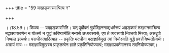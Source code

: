 +++
title = "59 यदहङ्कारमाश्रित्य न"

+++
  
  
।।18.59।। किञ्च -- यदहङ्कारमिति। यत् पूर्वोक्तं गुर्वादिहननाद्यधर्मरूपं
अहङ्कारं तदज्ञानमाश्रित्य मद्वाक्याश्रवणेन न योत्स्ये न युद्धं
करिष्यामीति मन्यसे अध्यवस्यसे; एष ते व्यवसायो निश्चयो मिथ्या; असद्रूपो
निष्फल इत्यर्थः। पराधीनत्वादित्याह -- प्रकृतिः मदधीना मदाज्ञाविमुखं
त्वां नियोक्ष्यति युद्धे प्रवर्त्तयिष्यतीत्यर्थः। अत्रायं भावः --
मदाज्ञाविमुखस्य प्राकृतत्वेन ज्ञाते प्रकृतिनियोज्यत्वं;
मदाज्ञाप्रवर्तमानस्य तदनियोज्यत्वम्।  
  
